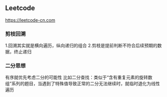 ## Leetcode
https://leetcode-cn.com

### 剪枝回溯
1.回溯其实就是横向遍历，纵向递归的组合
2.剪枝是提前判断不符合后续预期的数据，终止递归

### 二分思想
有序就优先考虑二分的可能性
比如二分查找：类似于“含有重复元素的旋转数组”系列的题目，当遇到了特殊值导致正常的二分无法继续时，就临时退化为线性遍历